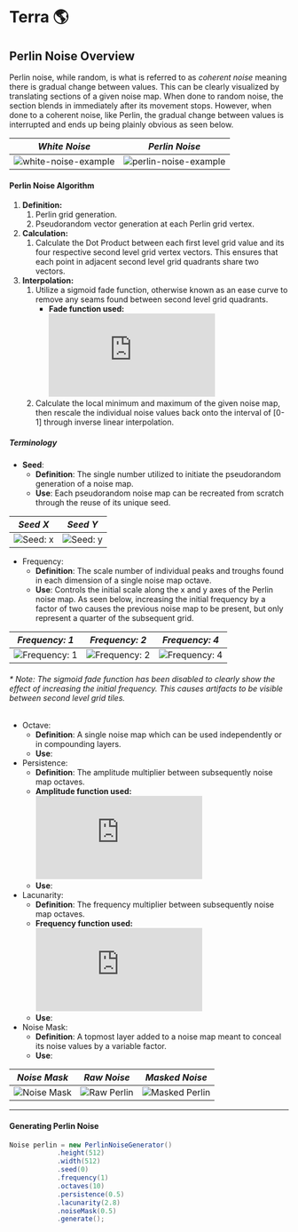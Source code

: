 # Terra :earth_americas:

## Perlin Noise Overview

Perlin noise, while random, is what is referred to as *coherent noise* meaning there is gradual change between values. This can be clearly visualized by translating sections of a given noise map. When done to random noise, the section blends in immediately after its movement stops. However, when done to a coherent noise, like Perlin, the gradual change between values is interrupted and ends up being plainly obvious as seen below.

|          *White Noise*           |          *Perlin Noise*           |
| :-----------------------: | :-----------------------: |
| ![white-noise-example][white-noise-example] | ![perlin-noise-example][perlin-noise-example] |

#### Perlin Noise Algorithm

1. **Definition:**
   1. Perlin grid generation.
   2. Pseudorandom vector generation at each Perlin grid vertex.
2. **Calculation:** 
   1. Calculate the Dot Product between each first level grid value and its four respective second level grid vertex vectors. This ensures that each point in adjacent second level grid quadrants share two vectors.
3. **Interpolation:**
   1. Utilize a sigmoid fade function, otherwise known as an ease curve to remove any seams found between second level grid quadrants.
      + **Fade function used:** ![Fade Function][fade-function]
   2. Calculate the local minimum and maximum of the given noise map, then rescale the individual noise values back onto the interval of [0-1] through inverse linear interpolation.
      ​

##### Terminology

+ **Seed**: 
  + **Definition**: The single number utilized to initiate the pseudorandom generation of a noise map.
  + **Use**: Each pseudorandom noise map can be recreated from scratch through the reuse of its unique seed.

|          *Seed X*           |          *Seed Y*           |
| :-----------------------: | :-----------------------: |
| ![Seed: x][perlin-seed-x] | ![Seed: y][perlin-seed-y] |

+ Frequency: 
  + **Definition**: The scale number of individual peaks and troughs found in each dimension of a single noise map octave.
  + **Use**: Controls the initial scale along the x and y axes of the Perlin noise map. As seen below, increasing the initial frequency by a factor of two causes the previous noise map to be present, but only represent a quarter of the subsequent grid.

|          *Frequency: 1*           |          *Frequency: 2*           | *Frequency: 4* |
| :-----------------------: | :-----------------------: | :-----------------------: |
| ![Frequency: 1][perlin-frequency-1] | ![Frequency: 2][perlin-frequency-2] | ![Frequency: 4][perlin-frequency-4] |
###### \* Note: The sigmoid fade function has been disabled to clearly show the effect of increasing the initial frequency. This causes artifacts to be visible between second level grid tiles.

+ Octave:
  + **Definition**: A single noise map which can be used independently or in compounding layers.
  + **Use**: 
    ​
+ Persistence:
  + **Definition**: The amplitude multiplier between subsequently noise map octaves.
  + **Amplitude function used:** ![Amplitude Function][amplitude-function]
  + **Use**: 
    ​
+ Lacunarity:
  + **Definition**: The frequency multiplier between subsequently noise map octaves.
  + **Frequency function used:** ![Frequency Function][frequency-function]
  + **Use**: 
    ​
+ Noise Mask:
  + **Definition**: A topmost layer added to a noise map meant to conceal its noise values by a variable factor.
  + **Use**: 

|          *Noise Mask*       |          *Raw Noise*       | *Masked Noise* |
| :-----------------------: | :-----------------------: | :-----------------------: |
| ![Noise Mask][noise-mask] | ![Raw Perlin][raw-perlin] | ![Masked Perlin][masked-perlin] |

-----
#### Generating Perlin Noise

```java
Noise perlin = new PerlinNoiseGenerator()
			.height(512)
			.width(512)
			.seed(0)
			.frequency(1)
			.octaves(10)
			.persistence(0.5)
			.lacunarity(2.8)
			.noiseMask(0.5)
			.generate();
```

[white-noise-example]: https://i.imgur.com/kdvoLXs.gif "White Noise"
[perlin-noise-example]: https://i.imgur.com/ZIbyS0g.gif "Perlin Noise"

[fade-function]: http://latex.codecogs.com/gif.latex?f%28x%29%20%3D%206x%5E%7B5%7D%20-%2015x%5E%7B4%7D&amp;plus;10x%5E%7B3%7D "Perlin Noise fade function LaTeX."

[perlin-seed-x]: https://i.imgur.com/B7FhPhV.png "Perlin Noise with seed X."
[perlin-seed-y]: https://i.imgur.com/oJhRLLx.png "Perlin Noise with seed Y."

[perlin-frequency-1]: https://i.imgur.com/MwjNCIh.png "Perlin Noise with frequency 1."
[perlin-frequency-2]: https://i.imgur.com/OuX2vRD.png "Perlin Noise with frequency 2."
[perlin-frequency-4]: https://i.imgur.com/nj7vxrf.png "Perlin Noise with frequency 4."

[amplitude-function]: http://latex.codecogs.com/gif.latex?amplitude%20%3D%20persistence%7B%5E%7B%28octaves%20-%201%29%7D%7D "Perlin Noise persistence function LaTeX."

[frequency-function]: http://latex.codecogs.com/gif.latex?frequency%20%3D%20%28initial%20frequency%29%20*%20lacunarity%7B%5E%7B%28octaves%20-%201%29%7D%7D "Perlin Noise frequency function LaTeX."

[noise-mask]: https://i.imgur.com/HgLPvlF.png "Raw Noise Mask."
[raw-perlin]: https://i.imgur.com/OXBXLNm.png "Perlin Noise with no Noise Mask."
[masked-perlin]: https://i.imgur.com/v9pjZlY.png "Perlin Noise with a Noise Mask."
